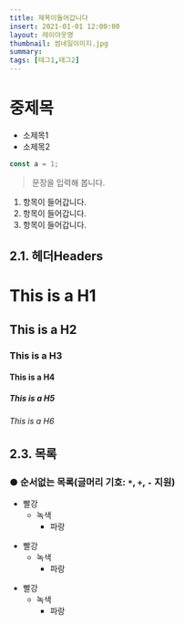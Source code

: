 ```yaml
---
title: 제목이들어갑니다
insert: 2021-01-01 12:00:00
layout: 레이아웃명
thumbnail: 썸네일이미지.jpg
summary: 
tags: [태그1,태그2]
---
```


# 중제목
* 소제목1
* 소제목2

```js
const a = 1;
```

> 문장을 입력해 봅니다.

1. 항목이 들어갑니다.
1. 항목이 들어갑니다.
1. 항목이 들어갑니다.

## 2.1. 헤더Headers
# This is a H1
## This is a H2
### This is a H3
#### This is a H4
##### This is a H5
###### This is a H6

## 2.3. 목록
### ● 순서없는 목록(글머리 기호: `*`, `+`, `-` 지원)
* 빨강
  * 녹색
    * 파랑

+ 빨강
  + 녹색
    + 파랑

- 빨강
  - 녹색
    - 파랑
